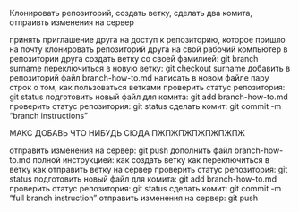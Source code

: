 Клонировать репозиторий, создать ветку, сделать два комита, отпраивть изменения на сервер

принять приглашение друга на доступ к репозиторию, которое пришло на почту
клонировать репозиторий друга на свой рабочий компьютер
в репозитории друга создать ветку со своей фамилией: git branch surname
переключиться в новую ветку: git checkout surname
добавить в репозиторий файл branch-how-to.md
написать в новом файле пару строк о том, как пользоваться ветками
проверить статус репозитория: git status
подготовить новый файл для комита: git add branch-how-to.md
проверить статус репозитория: git status
сделать комит: git commit -m “branch instructions”



МАКС ДОБАВЬ ЧТО НИБУДЬ СЮДА ПЖПЖПЖПЖПЖПЖПЖ




отправить изменения на сервер: git push
дополнить файл branch-how-to.md полной инструкцией:
как создать ветку
как переключиться в ветку
как отправить ветку на сервер
проверить статус репозитория: git status
подготовить новый файл для комита: git add branch-how-to.md
проверить статус репозитория: git status
сделать комит: git commit -m “full branch instruction”
отправить изменения на сервер: git push